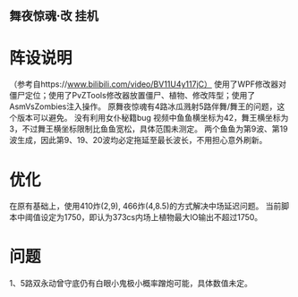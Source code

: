## 舞夜惊魂·改 挂机

# 阵设说明
（参考自https://www.bilibili.com/video/BV11U4y117jC）
使用了WPF修改器对僵尸定位；使用了PvZTools修改器放置僵尸、植物、修改阵型；使用了AsmVsZombies注入操作。
原舞夜惊魂有4路冰瓜溅射5路伴舞/舞王的问题，这个版本可以避免。
没有利用女仆秘籍bug
视频中鱼鱼横坐标为42，舞王横坐标为3，不过舞王横坐标限制比鱼鱼宽松，具体范围未测定。
两个鱼鱼为第9波、第19波生成，因此第9、19、20波均必定拖延至最长波长，不用担心意外刷新。

# 优化
在原有基础上，使用410炸(2,9), 466炸(4,8.5)的方式解决中场延迟问题。
当前脚本中阈值设定为1750，即认为373cs内场上植物最大IO输出不超过1750。

# 问题
1、5路双永动曾守底仍有白眼小鬼极小概率蹭炮可能，具体数值未定。
